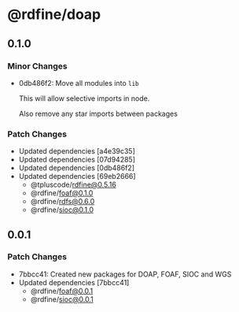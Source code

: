 # @rdfine/doap

## 0.1.0

### Minor Changes

- 0db486f2: Move all modules into `lib`

  This will allow selective imports in node.

  Also remove any star imports between packages

### Patch Changes

- Updated dependencies [a4e39c35]
- Updated dependencies [07d94285]
- Updated dependencies [0db486f2]
- Updated dependencies [69eb2666]
  - @tpluscode/rdfine@0.5.16
  - @rdfine/foaf@0.1.0
  - @rdfine/rdfs@0.6.0
  - @rdfine/sioc@0.1.0

## 0.0.1

### Patch Changes

- 7bbcc41: Created new packages for DOAP, FOAF, SIOC and WGS
- Updated dependencies [7bbcc41]
  - @rdfine/foaf@0.0.1
  - @rdfine/sioc@0.0.1
